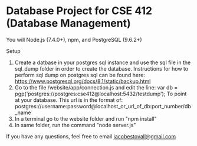# Database Project for CSE 412 (Database Management)

You will Node.js (7.4.0+), npm, and PostgreSQL (9.6.2+)

Setup

1. Create a datbase in your postgres sql instance and use the sql file in the
   sql_dump folder in order to create the database. Instructions for how to
   perform sql dump on postgres sql can be found here: https://www.postgresql.org/docs/8.1/static/backup.html
2. Go to the file /website/app/connection.js and edit the line:
    var db = pgp('postgres://postgres:cse412@localhost:5432/testdump');
   To point at your database. This url is in the format of:
    postgres://username:password@localhost_or_url_of_db:port_number/db_name
3. In a terminal go to the website folder and run "npm install"
4. In same folder, run the command "node server.js"

If you have any questions, feel free to email jacobestovall@gmail.com
